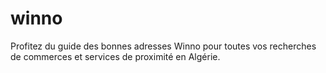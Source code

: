 # winno
Profitez du guide des bonnes adresses Winno pour toutes vos recherches de commerces et services de proximité en Algérie.
